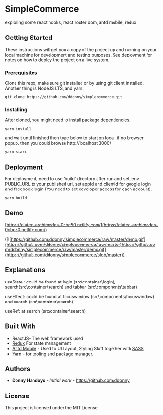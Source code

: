 # SimpleCommerce

exploring some react hooks, react router dom, antd mobile, redux

## Getting Started

These instructions will get you a copy of the project up and running on your local machine for development and testing purposes. See deployment for notes on how to deploy the project on a live system.

### Prerequisites

Clone this repo, make sure git installed or by using git client installed. Another thing is NodeJS LTS, and yarn.

```
git clone https://github.com/ddonny/simplecommerce.git
```

### Installing

After cloned, you might need to install package dependencies.

```
yarn install
```

and wait until finished then type below to start on local. if no browser popup. then you could browse http://localhost:3000/

```
yarn start
```

## Deployment

For deployment, need to use 'build' directory after run and set .env PUBLIC_URL to your published url, set appId and clientId for google login and facebook login (You need to set developer access for each account).

```
yarn build
```

## Demo

[https://elated-archimedes-0cbc50.netlify.com/](https://elated-archimedes-0cbc50.netlify.com/)

([![https://github.com/ddonny/simplecommerce/raw/master/demo.gif](https://github.com/ddonny/simplecommerce/raw/master)https://github.com/ddonny/simplecommerce/raw/master/demo.gif](https://github.com/ddonny/simplecommerce/blob/master))

## Explanations

useState : could be found at login (src\container\login), search(src\container\search) and tabbar (src\components\tabbar)

useEffect: could be found at focuswindow (src\components\focuswindow) and search (src\container\search)

useRef: at search (src\container\search)

## Built With

* [ReactJS](https://reactjs.org/)- The web framework used
* [Redux](https://react-redux.js.org/) For state management
* [Antd Mobile](https://mobile.ant.design/) - Used to UI Layout, Styling Stuff together with [SASS](https://sass-lang.com/)
* [Yarn](https://yarnpkg.com/) - for tooling and package manager.

## Authors

* **Donny Handoyo** - *Initial work* - <https://github.com/ddonny>

## License

This project is licensed under the MIT License.

